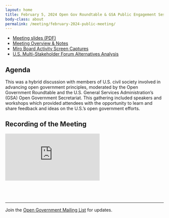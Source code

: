```yaml
---
layout: home
title: February 5, 2024 Open Gov Roundtable & GSA Public Engagement Session
body-class: about
permalink: /meeting/february-2024-public-meeting/
---
```


* [Meeting slides (PDF)](/assets/files/02.05.24_Open_Government_Secretariat_and_Open_Government_Roundtable_Civil_Society_Meeting_pptx.pdf)
* [Meeting Overview & Notes](/assets/files/02.05.24_Engagement_Session_Meeting_Overview.pdf)
* [Miro Board Activity Screen Captures](https://drive.google.com/file/d/11uIWocoO11uSe6cccVHdWdK2silGy1He/view)
* [U.S. Multi-Stakeholder Forum Alternatives Analysis](https://drive.google.com/file/d/1XHSGeZRvnIi-ZFJyE-TVLdI5pGwrtsqR/view)


## Agenda

This was a hybrid discussion with members of U.S. civil society involved in advancing open government principles, moderated by the Open Government Roundtable and the U.S. General Services Administration’s (GSA) Open Government Secretariat. This gathering included speakers and workshops which provided attendees with the opportunity to learn and share feedback and ideas on the U.S.’s open government efforts.

## Recording of the Meeting

<div class="video-container" style="margin-bottom: 5em">
<iframe src="https://www.youtube.com/watch?v=brOGRRXcOMY&list=PLvdwyPgXnxxUZ9uzcRN7M32TvlOZYNF2S&index=7" title="YouTube video player" frameborder="0" allow="accelerometer; autoplay; clipboard-write; encrypted-media; gyroscope; picture-in-picture" allowfullscreen></iframe>
</div>

---

Join the [Open Government Mailing List](https://groups.google.com/g/us-open-government) for updates.

